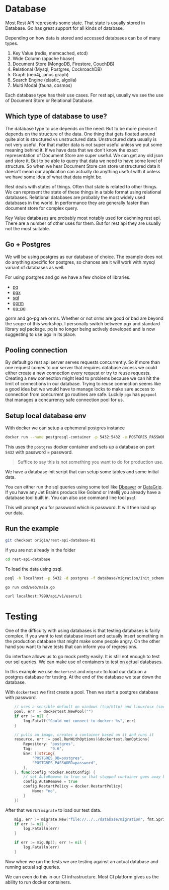 # Database

Most Rest API represents some state. That state is usually stored in Database. Go has great support for all kinds of database. 

Depending on how data is stored and accessed databases can be of many types.

1. Key Value (redis, memcached, etcd)
2. Wide Column (apache hbase)
3. Document Store (MongoDB, Firestore, CouchDB)
4. Relational (Mysql, Postgres, CockroachDB)
5. Graph (neo4j, janus graph)
6. Search Engine (elastic, algolia)
7. Multi Modal (fauna, cosmos)

Each database type has their use cases. For rest api, usually we see the use of Document Store or Relational Database. 

## Which type of database to use?

The database type to use depends on the need. But to be more precise it depends on the structure of the data. One thing that gets floated around quite alot is structured vs unstructured data. Unstructured data usually is not very useful. For that matter data is not super useful unless we put some meaning behind it. If we have data that we don't know the exact representation of Document Store are super useful. We can get any old json and store it. But to be able to query that data we need to have some level of structure. So when we hear Document Store can store unstructured data it doesn't mean our application can actually do anything useful with it unless we have some idea of what that data might be. 

Rest deals with states of things. Often that state is related to other things. We can represent the state of these things in a table format using relational databases. Relational databases are probably the most widely used databases in the world. In performance they are generally faster than document store for complex query. 

Key Value databases are probably most notably used for cachning rest api. There are a number of other uses for them. But for rest api they are usually not the most suitable.

## Go + Postgres

We will be using postgres as our database of choice. The example does not do anything specific for postgres, so chances are it will work with mysql variant of databases as well. 

For using postgres and go we have a few choice of libraries. 

* [pq](https://github.com/lib/pq)
* [pgx](github.com/jackc/pgx)
* [sql](https://golang.org/pkg/database/sql/)
* [gorm](https://github.com/go-gorm/gorm)
* [go-pg](https://github.com/go-pg/pg)

gorm and go-pg are orms. Whether or not orms are good or bad are beyond the scope of this workshop. I personally switch between pgx and standard library sql package. pq is no longer being actively developed and is now suggesting to use pgx in its place. 

## Pooling connection

By default go rest api server serves requests concurrently. So if more than one request comes to our server that requires database access we could either create a new connection every request or try to reuse requests. Creating a new connection might lead to problems because we can hit the limit of connections in our database. Trying to reuse connection seems like a good idea but we would have to manage locks to make sure access to connection from concurrent go routines are safe. Luckily `pgx` has `pgxpool` that manages a concurrency safe connection pool for us. 

## Setup local database env

With docker we can setup a ephemeral postgres instance

```bash
docker run --name postgresql-container -p 5432:5432 -e POSTGRES_PASSWORD=password -d postgres
```

This uses the `postgres` docker container and sets up a database on port `5432` with password = password. 

> Suffice to say this is not something you want to do for production use. 

We have a database init script that can setup some tables and some initial data. 

You can either run the sql queries using some tool like [Dbeaver](https://dbeaver.io/) or [DataGrip](https://www.jetbrains.com/datagrip/). If you have any Jet Brains producs like Goland or Intellij you already have a database tool built in. You can also use command line tool `psql` 



This will prompt you for password which is password. It will then load up our data. 

## Run the example

```bash
git checkout origin/rest-api-database-01
```

If you are not already in the folder

```bash
cd rest-api-database
```

To load the data using psql.

```bash
psql -h localhost -p 5432 -d postgres -f database/migration/init_schema.up.sql -U postgres
```

```bash
go run cmd/web/main.go
```

```bash
curl localhost:7999/api/v1/users/1
```

# Testing

One of the difficulty with using databases is that testing databases is fairly complex. If you want to test database insert and actually insert something in the production database that might make some people angry. On the other hand you want to have tests that can inform you of regressions. 

Go interface allows us to go mock pretty easily. It is still not enough to test our sql queries. We can make use of containers to test on actual databases.

In this example we use `dockertest` and `migrate` to load our data on a postgres database for testing. At the end of the database we tear down the database. 

With `dockertest` we first create a pool. Then we start a postgres database with password. 

```go
	// uses a sensible default on windows (tcp/http) and linux/osx (socket)
	pool, err := dockertest.NewPool("")
	if err != nil {
		log.Fatalf("Could not connect to docker: %s", err)
	}

	// pulls an image, creates a container based on it and runs it
	resource, err := pool.RunWithOptions(&dockertest.RunOptions{
		Repository: "postgres",
		Tag:        "9.6",
		Env: []string{
			"POSTGRES_DB=postgres",
			"POSTGRES_PASSWORD=password",
		},
	}, func(config *docker.HostConfig) {
		// set AutoRemove to true so that stopped container goes away by itself
		config.AutoRemove = true
		config.RestartPolicy = docker.RestartPolicy{
			Name: "no",
		}
	})
```

After that we run `migrate` to load our test data. 

```go
	mig, err := migrate.New("file://../../database/migration", fmt.Sprintf("postgresql://postgres:password@localhost:%s/postgres?sslmode=disable", resource.GetPort("5432/tcp")))
	if err != nil {
		log.Fatalln(err)
	}

	if err := mig.Up(); err != nil {
		log.Fatalln(err)
	}
```

Now when we run the tests we are testing against an actual database and running actual sql queries. 

We can even do this in our CI infrastructure. Most CI platform gives us the ability to run docker containers. 
